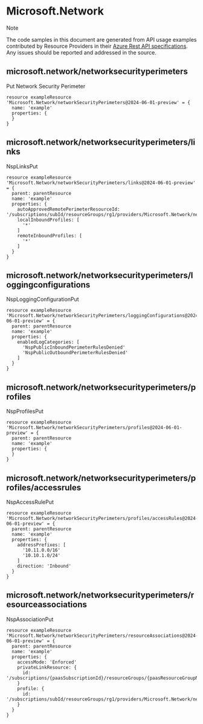 # Microsoft.Network
  
> [!NOTE]
> The code samples in this document are generated from API usage examples contributed by Resource Providers in their [Azure Rest API specifications](https://github.com/Azure/azure-rest-api-specs). Any issues should be reported and addressed in the source.


## microsoft.network/networksecurityperimeters

Put Network Security Perimeter
```bicep
resource exampleResource 'Microsoft.Network/networkSecurityPerimeters@2024-06-01-preview' = {
  name: 'example'
  properties: {
  }
}
```

## microsoft.network/networksecurityperimeters/links

NspLinksPut
```bicep
resource exampleResource 'Microsoft.Network/networkSecurityPerimeters/links@2024-06-01-preview' = {
  parent: parentResource 
  name: 'example'
  properties: {
    autoApprovedRemotePerimeterResourceId: '/subscriptions/subId/resourceGroups/rg1/providers/Microsoft.Network/networkSecurityPerimeters/nsp2'
    localInboundProfiles: [
      '*'
    ]
    remoteInboundProfiles: [
      '*'
    ]
  }
}
```

## microsoft.network/networksecurityperimeters/loggingconfigurations

NspLoggingConfigurationPut
```bicep
resource exampleResource 'Microsoft.Network/networkSecurityPerimeters/loggingConfigurations@2024-06-01-preview' = {
  parent: parentResource 
  name: 'example'
  properties: {
    enabledLogCategories: [
      'NspPublicInboundPerimeterRulesDenied'
      'NspPublicOutboundPerimeterRulesDenied'
    ]
  }
}
```

## microsoft.network/networksecurityperimeters/profiles

NspProfilesPut
```bicep
resource exampleResource 'Microsoft.Network/networkSecurityPerimeters/profiles@2024-06-01-preview' = {
  parent: parentResource 
  name: 'example'
  properties: {
  }
}
```

## microsoft.network/networksecurityperimeters/profiles/accessrules

NspAccessRulePut
```bicep
resource exampleResource 'Microsoft.Network/networkSecurityPerimeters/profiles/accessRules@2024-06-01-preview' = {
  parent: parentResource 
  name: 'example'
  properties: {
    addressPrefixes: [
      '10.11.0.0/16'
      '10.10.1.0/24'
    ]
    direction: 'Inbound'
  }
}
```

## microsoft.network/networksecurityperimeters/resourceassociations

NspAssociationPut
```bicep
resource exampleResource 'Microsoft.Network/networkSecurityPerimeters/resourceAssociations@2024-06-01-preview' = {
  parent: parentResource 
  name: 'example'
  properties: {
    accessMode: 'Enforced'
    privateLinkResource: {
      id: '/subscriptions/{paasSubscriptionId}/resourceGroups/{paasResourceGroupName}/providers/{providerName}/{resourceType}/{resourceName}'
    }
    profile: {
      id: '/subscriptions/subId/resourceGroups/rg1/providers/Microsoft.Network/networkSecurityPerimeters/nsp1/profiles/{profileName}'
    }
  }
}
```
